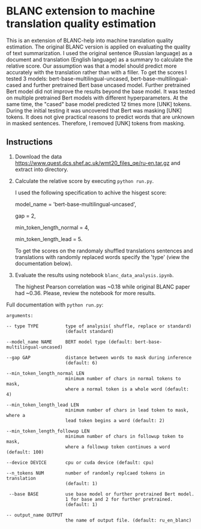 # BLANC extension to machine translation quality estimation

This is an extension of BLANC-help into machine translation quality estimation. The original BLANC version is applied on evaluating the quality of text summarization. I used the original sentence  (Russian language) as a document and translation (English language) as a summary to calculate the relative score. Our assumption was that a model should predict more accurately with the translation rather than with a filler. To get the scores I tested 3 models: bert-base-multilingual-uncased, bert-base-multilingual-cased and further pretrained Bert base uncased model. Further pretrained Bert model did not improve the results beyond the base model. It was tested on multiple pretrained Bert models with different hyperparameters. At the same time, the "cased" base model predicted 12 times more [UNK] tokens. During the initial testing it was uncovered that Bert was masking [UNK] tokens. It does not give practical reasons to predict words that are unknown in masked sentences. Therefore, I removed [UNK] tokens from masking.    

## Instructions

1. Download the data https://www.quest.dcs.shef.ac.uk/wmt20_files_qe/ru-en.tar.gz and extract into directory.

2. Calculate the relative score by executing `python run.py`.
   
   I used the following specification to achive the hisgest score:
   
   model_name = 'bert-base-multilingual-uncased',
   
   gap = 2,
   
   min_token_length_normal = 4, 
   
   min_token_length_lead = 5. 
   
   To get the scores on the randomaly shuffled translations sentences and translations with randomly replaced words specify the 'type' (view the documentation below). 

3. Evaluate the results using notebook `blanc_data_analysis.ipynb`.
   
   The highest Pearson correlation was ~0.18 while original BLANC paper had ~0.36. Please, review the notebook for more results.  
   
   
Full documentation with `python run.py`: 

    arguments:

    -- type TYPE          type of analysis( shuffle, replace or standard)
                          (default standard)
                        
    --model_name NAME     BERT model type (default: bert-base-multilingual-uncased)

    --gap GAP             distance between words to mask during inference
                          (default: 6)
                        
    --min_token_length_normal LEN
                          minimum number of chars in normal tokens to mask,
                          where a normal token is a whole word (default: 4)
                        
    --min_token_length_lead LEN
                          minimum number of chars in lead token to mask, where a
                          lead token begins a word (default: 2)
                        
    --min_token_length_followup LEN
                          minimum number of chars in followup token to mask,
                          where a followup token continues a word (default: 100)
                        
    --device DEVICE       cpu or cuda device (default: cpu)
  
    --n_tokens NUM        number of randomly replcaed tokens in translation
                          (default: 1)
                        
     --base BASE          use base model or further pretrained Bert model.
                          1 for base and 2 for further pretrained.
                          (default: 1)
                        
    -- output_name OUTPUT
                          the name of output file. (default: ru_en_blanc) 

  

 


